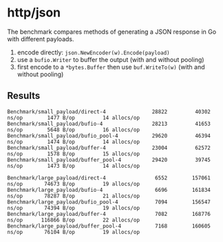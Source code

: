 # http/json

The benchmark compares methods of generating a JSON response in Go with different payloads.

1. encode directly: `json.NewEncoder(w).Encode(payload)`
2. use a `bufio.Writer` to buffer the output (with and without pooling)
3. first encode to a `*bytes.Buffer` then use `buf.WriteTo(w)` (with and without pooling)

## Results

```
Benchmark/small_payload/direct-4         	   28822	     40302 ns/op	    1477 B/op	      14 allocs/op
Benchmark/small_payload/bufio-4          	   28213	     41653 ns/op	    5648 B/op	      16 allocs/op
Benchmark/small_payload/bufio_pool-4     	   29620	     46394 ns/op	    1474 B/op	      14 allocs/op
Benchmark/small_payload/buffer-4         	   23004	     62572 ns/op	    1578 B/op	      15 allocs/op
Benchmark/small_payload/buffer_pool-4    	   29420	     39745 ns/op	    1473 B/op	      14 allocs/op

Benchmark/large_payload/direct-4         	    6552	    157061 ns/op	   74673 B/op	      19 allocs/op
Benchmark/large_payload/bufio-4          	    6696	    161834 ns/op	   78287 B/op	      21 allocs/op
Benchmark/large_payload/bufio_pool-4     	    7094	    156547 ns/op	   74394 B/op	      19 allocs/op
Benchmark/large_payload/buffer-4         	    7082	    168776 ns/op	  116866 B/op	      22 allocs/op
Benchmark/large_payload/buffer_pool-4    	    7168	    160605 ns/op	   76104 B/op	      19 allocs/op
```
